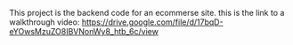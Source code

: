 This project is the backend code for an ecommerse site. 
this is the link to a walkthrough video: https://drive.google.com/file/d/17bqD-eYOwsMzuZO8IBVNonWy8_htb_6c/view
